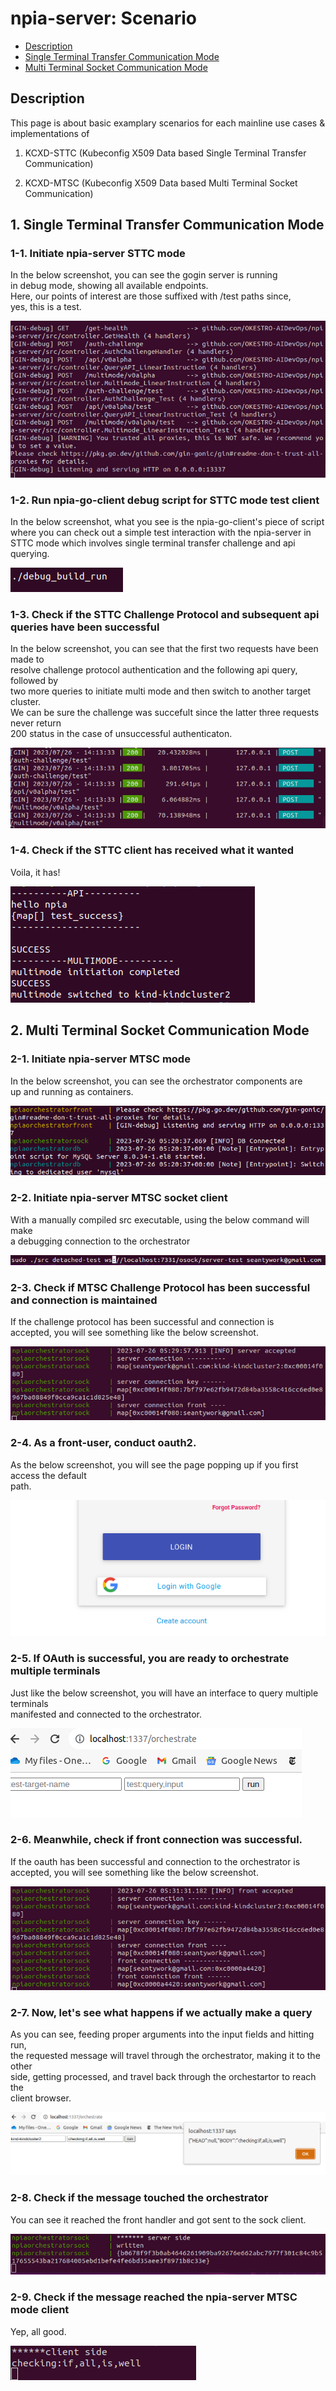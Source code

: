 # npia-server: Scenario

- [Description](#description)
- [Single Terminal Transfer Communication Mode](#single-terminal-transfer-communication-mode)
- [Multi Terminal Socket Communication Mode](#multi-terminal-socket-communication-mode)


## Description

This page is about basic examplary scenarios for each mainline use cases & implementations of

1. KCXD-STTC (Kubeconfig X509 Data based Single Terminal Transfer Communication)

2. KCXD-MTSC (Kubeconfig X509 Data based Multi Terminal Socket Communication)

## 1. Single Terminal Transfer Communication Mode 

### 1-1. Initiate npia-server STTC mode

In the below screenshot, you can see the gogin server is running\
in debug mode, showing all available endpoints.\
Here, our points of interest are those suffixed with /test paths since,\
yes, this is a test.

![1](img/01_npia-server-start.png)

### 1-2. Run npia-go-client debug script for STTC mode test client

In the below screenshot, what you see is the npia-go-client's piece of script\
where you can check out a simple test interaction with the npia-server in\
STTC mode which involves single terminal transfer challenge and api querying.

![2](img/02_npia-go-client-run.png)

### 1-3. Check if the STTC Challenge Protocol and subsequent api queries have been successful 

In the below screenshot, you can see that the first two requests have been made to\
resolve challenge protocol authentication and the following api query, followed by\
two more queries to initiate multi mode and then switch to another target cluster.\
We can be sure the challenge was succefult since the latter three requests never return\
200 status in the case of unsuccessful authenticaton.

![3](img/03_npia-server-success-mark.png)

### 1-4. Check if the STTC client has received what it wanted

Voila, it has!

![4](img/04_npia-go-client-success-mark.png)





## 2. Multi Terminal Socket Communication Mode

### 2-1. Initiate npia-server MTSC mode 

In the below screenshot, you can see the orchestrator components are \
up and running as containers.

![5](img/05_npia-server-orchestrator-run.png)

### 2-2. Initiate npia-server MTSC socket client

With a manually compiled src executable, using the below command will make\
a debugging connection to the orchestrator 

![6](img/06_npia-server-sock-run.png)

### 2-3. Check if MTSC Challenge Protocol has been successful and connection is maintained

If the challenge protocol has been successful and connection is \
accepted, you will see something like the below screenshot.

![7](img/07_npia-server-orchestrator-server-accepted.png)

### 2-4. As a front-user, conduct oauth2.

As the below screenshot, you will see the page popping up if you first access the default\
path.

![8](img/08_npia-server-front-oauth2.png)

### 2-5. If OAuth is successful, you are ready to orchestrate multiple terminals

Just like the below screenshot, you will have an interface to query multiple terminals\
manifested and connected to the orchestrator.

![9](img/09_npia-server-front-run.png)

### 2-6. Meanwhile, check if front connection was successful.

If the oauth has been successful and connection to the orchestrator is \
accepted, you will see something like the below screenshot.

![10](img/10_npia-server-orchestrator-front-accepted.png)

### 2-7. Now, let's see what happens if we actually make a query

As you can see, feeding proper arguments into the input fields and hitting run,\
the requested message will travel through the orchestrator, making it to the other\
side, getting processed, and travel back through the orchestartor to reach the \
client browser.

![11](img/11_npia-server-front-query-result.png)

### 2-8. Check if the message touched the orchestrator

You can see it reached the front handler and got sent to the sock client.

![12](img/12_npia-server-orchestrator-send.png)

### 2-9. Check if the message reached the npia-server MTSC mode client

Yep, all good.

![13](img/13_npia-server-sock-return.png)